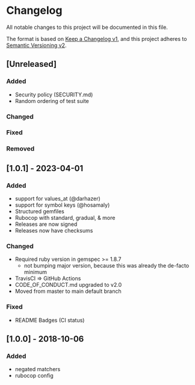 # Changelog
All notable changes to this project will be documented in this file.

The format is based on [Keep a Changelog v1](https://keepachangelog.com/en/1.0.0/),
and this project adheres to [Semantic Versioning v2](https://semver.org/spec/v2.0.0.html).

## [Unreleased]
### Added
- Security policy (SECURITY.md)
- Random ordering of test suite
### Changed
### Fixed
### Removed

## [1.0.1] - 2023-04-01
### Added
- support for values_at (@darhazer)
- support for symbol keys (@hosamaly)
- Structured gemfiles
- Rubocop with standard, gradual, & more
- Releases are now signed
- Releases now have checksums
### Changed
- Required ruby version in gemspec >= 1.8.7
  - not bumping major version, because this was already the de-facto minimum
- TravisCI => GitHub Actions
- CODE_OF_CONDUCT.md upgraded to v2.0
- Moved from master to main default branch
### Fixed
- README Badges (CI status)

## [1.0.0] - 2018-10-06
### Added
- negated matchers
- rubocop config
